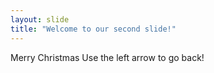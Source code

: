 ```yaml
---
layout: slide
title: "Welcome to our second slide!"
---
```

Merry Christmas
Use the left arrow to go back!
